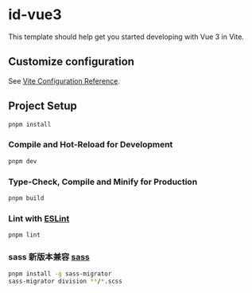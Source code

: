 # id-vue3

This template should help get you started developing with Vue 3 in Vite.

## Customize configuration

See [Vite Configuration Reference](https://vitejs.dev/config/).

## Project Setup

```sh
pnpm install
```

### Compile and Hot-Reload for Development

```sh
pnpm dev
```

### Type-Check, Compile and Minify for Production

```sh
pnpm build
```

### Lint with [ESLint](https://eslint.org/)

```sh
pnpm lint
```

### sass 新版本兼容 [sass](https://sass-lang.com/documentation/breaking-changes/slash-div)

```sh
pnpm install -g sass-migrator
sass-migrator division **/*.scss
```
